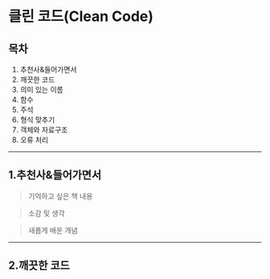 클린 코드(Clean Code)
=====

목차
---

1. 추천사&들어가면서
2. 깨끗한 코드
3. 의미 있는 이름
4. 함수
5. 주석
6. 형식 맞추기
7. 객체와 자료구조
8. 오류 처리
***
1.추천사&들어가면서
---
> 기억하고 싶은 책 내용

> 소감 및 생각

> 새롭게 배운 개념

***
2.깨끗한 코드
---
